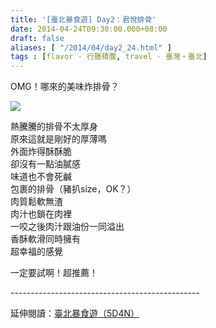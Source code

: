```yaml
---
title: '[臺北暴食遊] Day2：君悅排骨'
date: 2014-04-24T09:30:00.000+08:00
draft: false
aliases: [ "/2014/04/day2_24.html" ]
tags : [flavor - 行膳積腹, travel - 臺灣・臺北]
---
```


OMG！哪來的美味炸排骨？  

![](/images/taipei2i.jpg)

熱騰騰的排骨不太厚身  
原來這就是剛好的厚薄嗎  
外面炸得酥酥脆  
卻沒有一點油膩感  
味道也不會死鹹  
包裹的排骨（豬扒size，OK？）  
肉質鬆軟無渣  
肉汁也鎖在肉裡  
一咬之後肉汁跟油份一同溢出  
香酥軟滑同時擁有  
超幸福的感覺  
  
一定要試啊！超推薦！  
  
\-----------------------------------------------  
  
延伸閱讀：[臺北暴食遊（5D4N）](https://hidie.net/taipei5d4n/)
